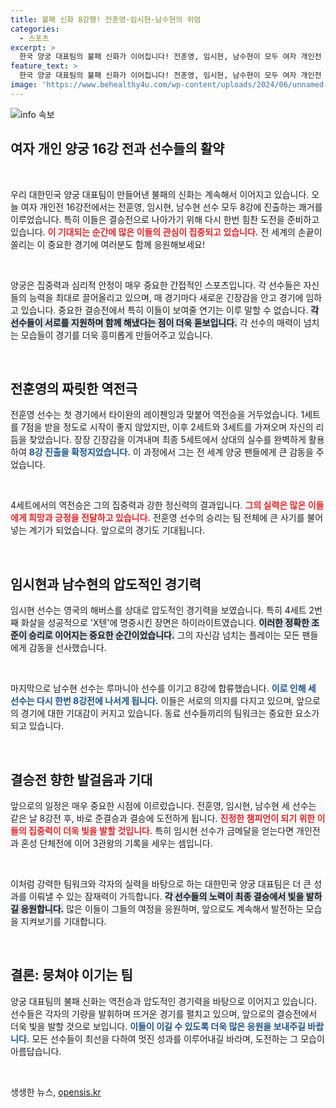 ```yaml
---
title: 불패 신화 8강행! 전훈영·임시현·남수현의 위엄
categories:
  - 스포츠
excerpt: >
  한국 양궁 대표팀의 불패 신화가 이어집니다! 전훈영, 임시현, 남수현이 모두 여자 개인전 8강에 진출하며 금메달 기대감을 높이고 있습니다. 역전승의 드라마와 압도적인 실력이 돋보이는 이들의 행보를 주목하세요!
feature_text: >
  한국 양궁 대표팀의 불패 신화가 이어집니다! 전훈영, 임시현, 남수현이 모두 여자 개인전 8강에 진출하며 금메달 기대감을 높이고 있습니다. 역전승의 드라마와 압도적인 실력이 돋보이는 이들의 행보를 주목하세요!
image: 'https://www.behealthy4u.com/wp-content/uploads/2024/06/unnamed-file.png'
---
```


<p><img src="https://www.behealthy4u.com/wp-content/uploads/2024/06/unnamed-file.png" alt="info 속보" /></p>

<h2 data-ke-size="size26">여자 개인 양궁 16강 전과 선수들의 활약</h2>

<p data-ke-size="size16">&nbsp;</p>

<p>우리 대한민국 양궁 대표팀이 만들어낸 불패의 신화는 계속해서 이어지고 있습니다. 오늘 여자 개인전 16강전에서는 전훈영, 임시현, 남수현 선수 모두 8강에 진출하는 쾌거를 이루었습니다. 특히 이들은 결승전으로 나아가기 위해 다시 한번 힘찬 도전을 준비하고 있습니다. <b><span style="color: #ee2323;">이 기대되는 순간에 많은 이들의 관심이 집중되고 있습니다.</span></b> 전 세계의 손끝이 쏠리는 이 중요한 경기에 여러분도 함께 응원해보세요!</p>

<p data-ke-size="size16">&nbsp;</p>

<p>양궁은 집중력과 심리적 안정이 매우 중요한 간접적인 스포츠입니다. 각 선수들은 자신들의 능력을 최대로 끌어올리고 있으며, 매 경기마다 새로운 긴장감을 안고 경기에 임하고 있습니다. 중요한 결승전에서 특히 이들이 보여줄 연기는 이루 말할 수 없습니다. <b><span style="background-color: #21538527;">각 선수들이 서로를 지원하며 함께 해냈다는 점이 더욱 돋보입니다.</span></b> 각 선수의 매력이 넘치는 모습들이 경기를 더욱 흥미롭게 만들어주고 있습니다.</p>

<p data-ke-size="size16">&nbsp;</p>

<h2 data-ke-size="size26">전훈영의 짜릿한 역전극</h2>

<p>전훈영 선수는 첫 경기에서 타이완의 레이첸잉과 맞붙어 역전승을 거두었습니다. 1세트를 7점을 받을 정도로 시작이 좋지 않았지만, 이후 2세트와 3세트를 가져오며 자신의 리듬을 찾았습니다. 장장 긴장감을 이겨내며 최종 5세트에서 상대의 실수를 완벽하게 활용하여 <b><span style="color: #1a5490;">8강 진출을 확정지었습니다.</span></b> 이 과정에서 그는 전 세계 양궁 팬들에게 큰 감동을 주었습니다.</p>

<p data-ke-size="size16">&nbsp;</p>

<p>4세트에서의 역전승은 그의 집중력과 강한 정신력의 결과입니다. <b><span style="color: #ee2323;">그의 실력은 많은 이들에게 희망과 긍정을 전달하고 있습니다.</span></b> 전훈영 선수의 승리는 팀 전체에 큰 사기를 불어넣는 계기가 되었습니다. 앞으로의 경기도 기대됩니다.</p>

<p data-ke-size="size16">&nbsp;</p>

<h2 data-ke-size="size26">임시현과 남수현의 압도적인 경기력</h2>

<p>임시현 선수는 영국의 해버스를 상대로 압도적인 경기력을 보였습니다. 특히 4세트 2번째 화살을 성공적으로 'X텐'에 명중시킨 장면은 하이라이트였습니다. <b><span style="background-color: #21538527;">이러한 정확한 조준이 승리로 이어지는 중요한 순간이었습니다.</span></b> 그의 자신감 넘치는 플레이는 모든 팬들에게 감동을 선사했습니다.</p>

<p data-ke-size="size16">&nbsp;</p>

<p>마지막으로 남수현 선수는 루마니아 선수를 이기고 8강에 합류했습니다. <b><span style="color: #1a5490;">이로 인해 세 선수는 다시 한번 8강전에 나서게 됩니다.</span></b> 이들은 서로의 의지를 다지고 있으며, 앞으로의 경기에 대한 기대감이 커지고 있습니다. 동료 선수들끼리의 팀워크는 중요한 요소가 되고 있습니다.</p>

<p data-ke-size="size16">&nbsp;</p>

<h2 data-ke-size="size26">결승전 향한 발걸음과 기대</h2>

<p>앞으로의 일정은 매우 중요한 시점에 이르렀습니다. 전훈영, 임시현, 남수현 세 선수는 같은 날 8강전 후, 바로 준결승과 결승에 도전하게 됩니다. <b><span style="color: #ee2323;">진정한 챔피언이 되기 위한 이들의 집중력이 더욱 빛을 발할 것입니다.</span></b> 특히 임시현 선수가 금메달을 얻는다면 개인전과 혼성 단체전에 이어 3관왕의 기록을 세우는 셈입니다.</p>

<p data-ke-size="size16">&nbsp;</p>

<p>이처럼 강력한 팀워크와 각자의 실력을 바탕으로 하는 대한민국 양궁 대표팀은 더 큰 성과를 이뤄낼 수 있는 잠재력이 가득합니다. <b><span style="background-color: #21538527;">각 선수들의 노력이 최종 결승에서 빛을 발하길 응원합니다.</span></b> 많은 이들이 그들의 여정을 응원하며, 앞으로도 계속해서 발전하는 모습을 지켜보기를 기대합니다.</p>

<p data-ke-size="size16">&nbsp;</p>

<h2 data-ke-size="size26">결론: 뭉쳐야 이기는 팀</h2>

<p>양궁 대표팀의 불패 신화는 역전승과 압도적인 경기력을 바탕으로 이어지고 있습니다. 선수들은 각자의 기량을 발휘하며 뜨거운 경기를 펼치고 있으며, 앞으로의 결승전에서 더욱 빛을 발할 것으로 보입니다. <b><span style="color: #1a5490;">이들이 이길 수 있도록 더욱 많은 응원을 보내주길 바랍니다.</span></b> 모든 선수들이 최선을 다하여 멋진 성과를 이루어내길 바라며, 도전하는 그 모습이 아름답습니다.</p>

<p data-ke-size="size16">&nbsp;</p>
생생한 뉴스, <a href="https://opensis.kr" rel="dofollow">opensis.kr</a>


